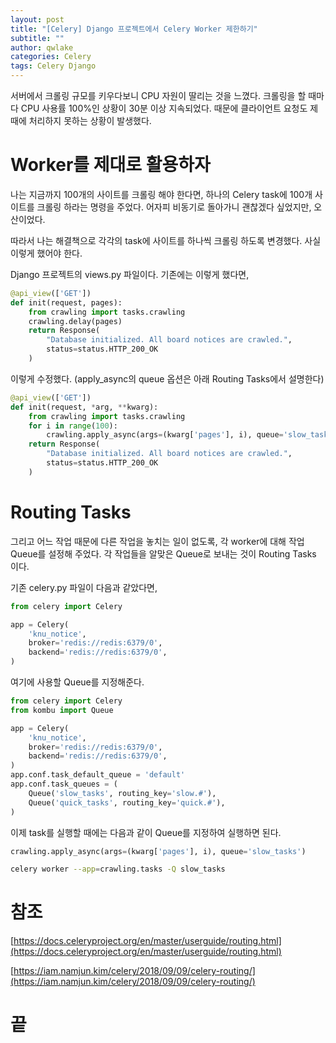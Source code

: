 ```yaml
---
layout: post
title: "[Celery] Django 프로젝트에서 Celery Worker 제한하기"
subtitle: ""
author: qwlake
categories: Celery
tags: Celery Django
---
```


서버에서 크롤링 규모를 키우다보니 CPU 자원이 딸리는 것을 느꼈다. 크롤링을 할 때마다 CPU 사용률 100%인 상황이 30분 이상 지속되었다. 때문에 클라이언트 요청도 제 때에 처리하지 못하는 상황이 발생했다. 

# Worker를 제대로 활용하자

나는 지금까지 100개의 사이트를 크롤링 해야 한다면, 하나의 Celery task에 100개 사이트를 크롤링 하라는 명령을 주었다. 어자피 비동기로 돌아가니 괜찮겠다 싶었지만, 오산이었다.

따라서 나는 해결책으로 각각의 task에 사이트를 하나씩 크롤링 하도록 변경했다. 사실 이렇게 했어야 한다.

Django 프로젝트의 views.py 파일이다. 기존에는 이렇게 했다면,

```python
@api_view(['GET'])
def init(request, pages):
    from crawling import tasks.crawling
    crawling.delay(pages)
    return Response(
        "Database initialized. All board notices are crawled.", 
        status=status.HTTP_200_OK
    )
```

이렇게 수정했다. (apply_async의 queue 옵션은 아래 Routing Tasks에서 설명한다)

```python
@api_view(['GET'])
def init(request, *arg, **kwarg):
    from crawling import tasks.crawling
    for i in range(100):
        crawling.apply_async(args=(kwarg['pages'], i), queue='slow_tasks')
    return Response(
        "Database initialized. All board notices are crawled.", 
        status=status.HTTP_200_OK
    )
```

# Routing Tasks

그리고 어느 작업 때문에 다른 작업을 놓치는 일이 없도록, 각 worker에 대해 작업 Queue를 설정해 주었다. 각 작업들을 알맞은 Queue로 보내는 것이 Routing Tasks 이다.

기존 celery.py 파일이 다음과 같았다면,

```python
from celery import Celery

app = Celery(
    'knu_notice',
    broker='redis://redis:6379/0',
    backend='redis://redis:6379/0',
)
```

여기에 사용할 Queue를 지정해준다.

```python
from celery import Celery
from kombu import Queue

app = Celery(
    'knu_notice',
    broker='redis://redis:6379/0',
    backend='redis://redis:6379/0',
)
app.conf.task_default_queue = 'default'
app.conf.task_queues = (
	Queue('slow_tasks', routing_key='slow.#'),
	Queue('quick_tasks', routing_key='quick.#'),
)
```

이제 task를 실행할 때에는 다음과 같이 Queue를 지정하여 실행하면 된다.

```python
crawling.apply_async(args=(kwarg['pages'], i), queue='slow_tasks')
```

```bash
celery worker --app=crawling.tasks -Q slow_tasks
```

# 참조

[https://docs.celeryproject.org/en/master/userguide/routing.html](https://docs.celeryproject.org/en/master/userguide/routing.html)

[https://iam.namjun.kim/celery/2018/09/09/celery-routing/](https://iam.namjun.kim/celery/2018/09/09/celery-routing/)

# 끝